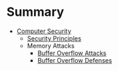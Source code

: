 # Summary

* [Computer Security](computer_security/README.md)
    * [Security Principles](computer_security/principles.md)
    * Memory Attacks
      * [Buffer Overflow Attacks](computer_security/mem/buffer-overflow.md)
      * [Buffer Overflow Defenses](computer_security/mem/buffer-overflow-defense.md)
